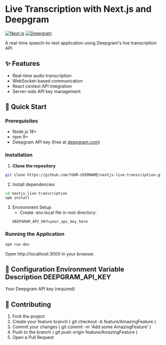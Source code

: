 
# Live Transcription with Next.js and Deepgram

[![Next.js](https://img.shields.io/badge/Next.js-13.4+-000000?logo=next.js&logoColor=white)](https://nextjs.org/)
[![Deepgram](https://img.shields.io/badge/Deepgram-API-00C2A8)](https://deepgram.com/)

A real-time speech-to-text application using Deepgram's live transcription API.

## ✨ Features
- Real-time audio transcription
- WebSocket-based communication
- React context API integration
- Server-side API key management

## 🚀 Quick Start

### Prerequisites
- Node.js 18+
- npm 9+
- Deepgram API key (free at [deepgram.com](https://console.deepgram.com/signup))

### Installation

1. **Clone the repository**
```bash
git clone https://github.com/YOUR-USERNAME/nextjs-live-transcription.git
 ```


2. Install dependencies
```bash
cd nextjs-live-transcription
npm install
 ```

3. Environment Setup
   - Create .env.local file in root directory:
   ```env
   DEEPGRAM_API_KEY=your_api_key_here
    ```
### Running the Application
```bash
npm run dev
 ```

Open http://localhost:3000 in your browser.

## 🔧 Configuration Environment Variable Description DEEPGRAM_API_KEY

Your Deepgram API key (required)
## 🤝 Contributing
1. Fork the project
2. Create your feature branch ( git checkout -b feature/AmazingFeature )
3. Commit your changes ( git commit -m 'Add some AmazingFeature' )
4. Push to the branch ( git push origin feature/AmazingFeature )
5. Open a Pull Request
